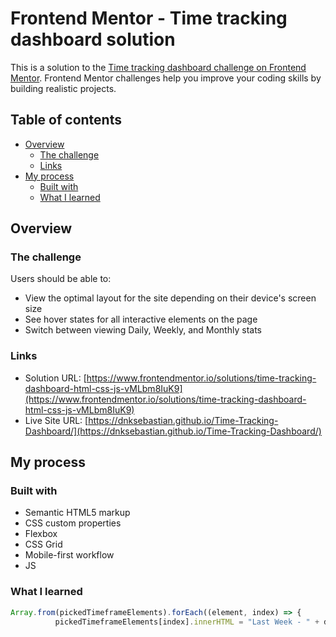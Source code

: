 # Frontend Mentor - Time tracking dashboard solution

This is a solution to the [Time tracking dashboard challenge on Frontend Mentor](https://www.frontendmentor.io/challenges/time-tracking-dashboard-UIQ7167Jw). Frontend Mentor challenges help you improve your coding skills by building realistic projects. 

## Table of contents

- [Overview](#overview)
  - [The challenge](#the-challenge)
  - [Links](#links)
- [My process](#my-process)
  - [Built with](#built-with)
  - [What I learned](#what-i-learned)

## Overview

### The challenge

Users should be able to:

- View the optimal layout for the site depending on their device's screen size
- See hover states for all interactive elements on the page
- Switch between viewing Daily, Weekly, and Monthly stats

### Links

- Solution URL: [https://www.frontendmentor.io/solutions/time-tracking-dashboard-html-css-js-vMLbm8IuK9](https://www.frontendmentor.io/solutions/time-tracking-dashboard-html-css-js-vMLbm8IuK9)
- Live Site URL: [https://dnksebastian.github.io/Time-Tracking-Dashboard/](https://dnksebastian.github.io/Time-Tracking-Dashboard/)

## My process

### Built with

- Semantic HTML5 markup
- CSS custom properties
- Flexbox
- CSS Grid
- Mobile-first workflow
- JS

### What I learned

```js
Array.from(pickedTimeframeElements).forEach((element, index) => {
          pickedTimeframeElements[index].innerHTML = "Last Week - " + data[index].timeframes.weekly.previous + "hrs"
```



